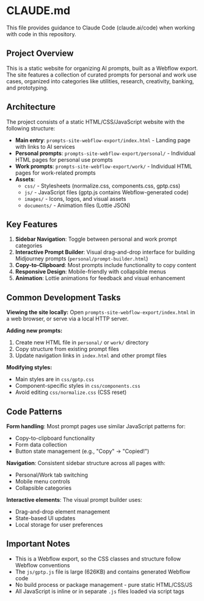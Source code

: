# CLAUDE.md

This file provides guidance to Claude Code (claude.ai/code) when working with code in this repository.

## Project Overview

This is a static website for organizing AI prompts, built as a Webflow export. The site features a collection of curated prompts for personal and work use cases, organized into categories like utilities, research, creativity, banking, and prototyping.

## Architecture

The project consists of a static HTML/CSS/JavaScript website with the following structure:

- **Main entry**: `prompts-site-webflow-export/index.html` - Landing page with links to AI services
- **Personal prompts**: `prompts-site-webflow-export/personal/` - Individual HTML pages for personal use prompts
- **Work prompts**: `prompts-site-webflow-export/work/` - Individual HTML pages for work-related prompts
- **Assets**: 
  - `css/` - Stylesheets (normalize.css, components.css, gptp.css)
  - `js/` - JavaScript files (gptp.js contains Webflow-generated code)
  - `images/` - Icons, logos, and visual assets
  - `documents/` - Animation files (Lottie JSON)

## Key Features

1. **Sidebar Navigation**: Toggle between personal and work prompt categories
2. **Interactive Prompt Builder**: Visual drag-and-drop interface for building Midjourney prompts (`personal/prompt-builder.html`)
3. **Copy-to-Clipboard**: Most prompts include functionality to copy content
4. **Responsive Design**: Mobile-friendly with collapsible menus
5. **Animation**: Lottie animations for feedback and visual enhancement

## Common Development Tasks

**Viewing the site locally:**
Open `prompts-site-webflow-export/index.html` in a web browser, or serve via a local HTTP server.

**Adding new prompts:**
1. Create new HTML file in `personal/` or `work/` directory
2. Copy structure from existing prompt files
3. Update navigation links in `index.html` and other prompt files

**Modifying styles:**
- Main styles are in `css/gptp.css`
- Component-specific styles in `css/components.css`
- Avoid editing `css/normalize.css` (CSS reset)

## Code Patterns

**Form handling**: Most prompt pages use similar JavaScript patterns for:
- Copy-to-clipboard functionality
- Form data collection
- Button state management (e.g., "Copy" → "Copied!")

**Navigation**: Consistent sidebar structure across all pages with:
- Personal/Work tab switching
- Mobile menu controls
- Collapsible categories

**Interactive elements**: The visual prompt builder uses:
- Drag-and-drop element management
- State-based UI updates
- Local storage for user preferences

## Important Notes

- This is a Webflow export, so the CSS classes and structure follow Webflow conventions
- The `js/gptp.js` file is large (626KB) and contains generated Webflow code
- No build process or package management - pure static HTML/CSS/JS
- All JavaScript is inline or in separate `.js` files loaded via script tags